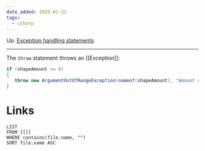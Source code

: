 ```yaml
---
date_added: 2025-01-31
tags:
  - csharp
---
```

Up: [Exception handling statements](Exception%20handling%20statements.md)
___
 The `throw` statement throws an [[Exception]]:
 ```cs
 if (shapeAmount <= 0)
{
    throw new ArgumentOutOfRangeException(nameof(shapeAmount), "Amount of shapes must be positive.");
}
```


# Links
```dataview
LIST
FROM [[]]
WHERE contains(file.name, "")
SORT file.name ASC
```
